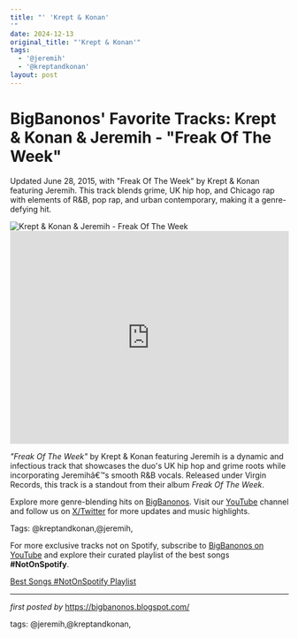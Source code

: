 ```yaml
---
title: "' 'Krept & Konan'
'"
date: 2024-12-13
original_title: "'Krept & Konan'"
tags:
  - '@jeremih'
  - '@kreptandkonan'
layout: post
---
```

<!-- Post Title -->
<h1 >BigBanonos' Favorite Tracks: Krept & Konan & Jeremih - "Freak Of The Week"</h1> <!-- Introductory Text -->
<p >Updated June 28, 2015, with "Freak Of The Week" by Krept & Konan featuring Jeremih. This track blends grime, UK hip hop, and Chicago rap with elements of R&B, pop rap, and urban contemporary, making it a genre-defying hit.</p> <!-- Featured Image -->
<div > <img src="https://i1.sndcdn.com/artworks-LRANveRAnvszBjdY-cUMitQ-t500x500.jpg" alt="Krept & Konan & Jeremih - Freak Of The Week" />
</div> <!-- YouTube Video Embed -->
<div > <iframe width="100%" height="385" src="https://www.youtube.com/embed/BigyqAiSiSQ" title="Krept & Konan - Freak Of The Week ft. Jeremih (Official Video)" frameborder="0" allow="accelerometer; autoplay; clipboard-write; encrypted-media; gyroscope; picture-in-picture; web-share" referrerpolicy="strict-origin-when-cross-origin" allowfullscreen></iframe>
</div> <!-- Song Information -->
<div > <p><em>"Freak Of The Week"</em> by Krept & Konan featuring Jeremih is a dynamic and infectious track that showcases the duo's UK hip hop and grime roots while incorporating Jeremihâ€™s smooth R&B vocals. Released under Virgin Records, this track is a standout from their album <em>Freak Of The Week</em>.</p>
</div> <!-- Footer Links -->
<div > <p>Explore more genre-blending hits on <a href="https://bigbanonos.blogspot.com/" target="_blank">BigBanonos</a>. Visit our <a href="https://www.youtube.com/@BigBanonos" target="_blank">YouTube</a> channel and follow us on <a href="https://x.com/bigbanonos" target="_blank">X/Twitter</a> for more updates and music highlights.</p>
</div> <!-- Tags -->
<p >Tags: @kreptandkonan,@jeremih,</p>


<!--Subscribe and Playlist Links-->
<div>
    <p>For more exclusive tracks not on Spotify, subscribe to <a href="https://www.youtube.com/@BigBanonos" target="_blank">BigBanonos on YouTube</a> and explore their curated playlist of the best songs <strong>#NotOnSpotify</strong>.</p>
    <p><a href="https://www.youtube.com/playlist?list=PLtuNtuTatqI0kFahUCbtbfenC_ET5O_tr" target="_blank">Best Songs #NotOnSpotify Playlist<br /></a></p></div>

<hr />

<p><em>first posted by</em> <a href="https://bigbanonos.blogspot.com/" rel="noopener" target="_new">https://bigbanonos.blogspot.com/</a></p>

<p>tags: @jeremih,@kreptandkonan,</p>
